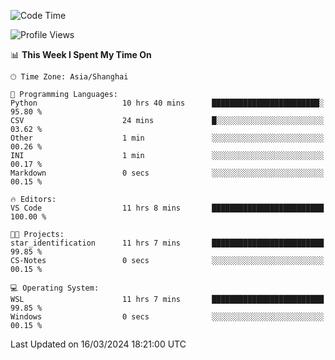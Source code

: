 <!--START_SECTION:waka-->
![Code Time](http://img.shields.io/badge/Code%20Time-1%2C544%20hrs%2042%20mins-blue)

![Profile Views](http://img.shields.io/badge/Profile%20Views-0-blue)

📊 **This Week I Spent My Time On** 

```text
🕑︎ Time Zone: Asia/Shanghai

💬 Programming Languages: 
Python                   10 hrs 40 mins      ████████████████████████░   95.80 % 
CSV                      24 mins             █░░░░░░░░░░░░░░░░░░░░░░░░   03.62 % 
Other                    1 min               ░░░░░░░░░░░░░░░░░░░░░░░░░   00.26 % 
INI                      1 min               ░░░░░░░░░░░░░░░░░░░░░░░░░   00.17 % 
Markdown                 0 secs              ░░░░░░░░░░░░░░░░░░░░░░░░░   00.15 % 

🔥 Editors: 
VS Code                  11 hrs 8 mins       █████████████████████████   100.00 % 

🐱‍💻 Projects: 
star_identification      11 hrs 7 mins       █████████████████████████   99.85 % 
CS-Notes                 0 secs              ░░░░░░░░░░░░░░░░░░░░░░░░░   00.15 % 

💻 Operating System: 
WSL                      11 hrs 7 mins       █████████████████████████   99.85 % 
Windows                  0 secs              ░░░░░░░░░░░░░░░░░░░░░░░░░   00.15 % 
```


 Last Updated on 16/03/2024 18:21:00 UTC
<!--END_SECTION:waka-->